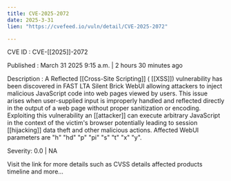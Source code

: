 ```yaml
---
title: CVE-2025-2072
date: 2025-3-31
lien: "https://cvefeed.io/vuln/detail/CVE-2025-2072"

---
```


CVE ID : CVE-[[2025]]-2072
 
Published :  March 31
2025
9:15 a.m. | 2 hours
30 minutes ago
 
Description : A Reflected  [[Cross-Site Scripting]] ( [[XSS]]) vulnerability has been discovered in FAST LTA Silent Brick WebUI
allowing attackers to inject malicious JavaScript code into web pages viewed by users. This issue arises when user-supplied input is improperly handled and reflected directly in the output of a web page without proper sanitization or encoding. Exploiting this vulnerability
an  [[attacker]] can execute arbitrary JavaScript in the context of the victim's browser
potentially leading to session  [[hijacking]]
data theft
and other malicious actions. Affected WebUI parameters are "h"
"hd"
"p"
"pi"
"s"
"t"
"x"
"y".
 
Severity: 0.0 | NA
 
Visit the link for more details
such as CVSS details
affected products
timeline
and more...
